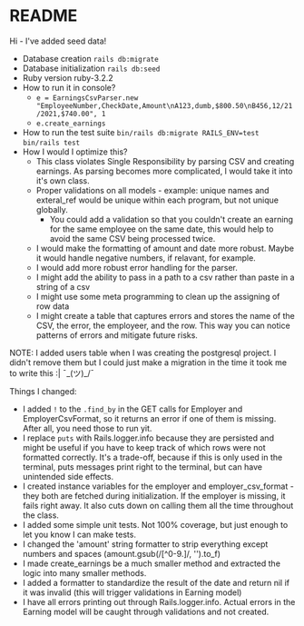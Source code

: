 # README

Hi - I've added seed data!

- Database creation
  `rails db:migrate`
- Database initialization
  `rails db:seed`
- Ruby version
  ruby-3.2.2
- How to run it in console?
  - `e = EarningsCsvParser.new "EmployeeNumber,CheckDate,Amount\nA123,dumb,$800.50\nB456,12/21/2021,$740.00", 1`
  - `e.create_earnings`
- How to run the test suite
  `bin/rails db:migrate RAILS_ENV=test`
  `bin/rails test`
- How I would I optimize this?
  - This class violates Single Responsibility by parsing CSV and creating earnings. As parsing becomes more complicated, I would take it into it's own class.
  - Proper validations on all models - example: unique names and exteral_ref would be unique within each program, but not unique globally.
    - You could add a validation so that you couldn't create an earning for the same employee on the same date, this would help to avoid the same CSV being processed twice.
  - I would make the formatting of amount and date more robust. Maybe it would handle negative numbers, if relavant, for example.
  - I would add more robust error handling for the parser.
  - I might add the ability to pass in a path to a csv rather than paste in a string of a csv
  - I might use some meta programming to clean up the assigning of row data
  - I might create a table that captures errors and stores the name of the CSV, the error, the employeer, and the row. This way you can notice patterns of errors and mitigate future risks.

NOTE: I added users table when I was creating the postgresql project. I didn't remove them but I could just make a migration in the time it took me to write this :| ¯\_(ツ)\_/¯

Things I changed:

- I added `!` to the `.find_by` in the GET calls for Employer and EmployerCsvFormat, so it returns an error if one of them is missing. After all, you need those to run yit.
- I replace `puts` with Rails.logger.info because they are persisted and might be useful if you have to keep track of which rows were not formatted correctly. It's a trade-off, because if this is only used in the terminal, puts messages print right to the terminal, but can have unintended side effects.
- I created instance variables for the employer and employer_csv_format - they both are fetched during initialization.
  If the employer is missing, it fails right away. It also cuts down on calling them all the time throughout the class.
- I added some simple unit tests. Not 100% coverage, but just enough to let you know I can make tests.
- I changed the 'amount' string formatter to strip everything except numbers and spaces (amount.gsub(/[^0-9.]/, '').to_f)
- I made create_earnings be a much smaller method and extracted the logic into many smaller methods.
- I added a formatter to standardize the result of the date and return nil if it was invalid (this will trigger validations in Earning model)
- I have all errors printing out through Rails.logger.info. Actual errors in the Earning model will be caught through validations and not created.
